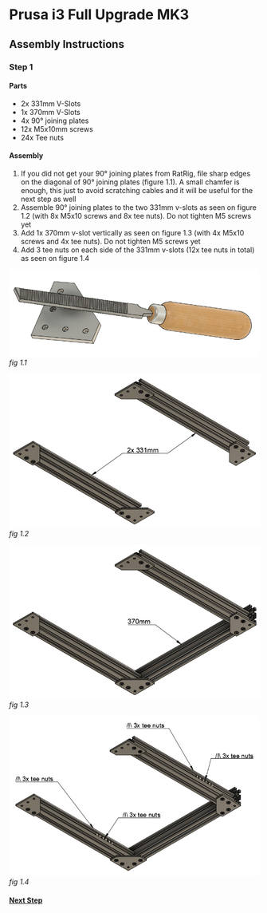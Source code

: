 # Prusa i3 Full Upgrade MK3

## Assembly Instructions

### Step 1

#### Parts

* 2x 331mm V-Slots
* 1x 370mm V-Slots
* 4x 90° joining plates
* 12x M5x10mm screws
* 24x Tee nuts

#### Assembly

1. If you did not get your 90° joining plates from RatRig, file sharp edges on the diagonal of 90° joining plates (figure 1.1). A small chamfer is enough, this just to avoid scratching cables and it will be useful for the next step as well
1. Assemble 90° joining plates to the two 331mm v-slots as seen on figure 1.2 (with 8x M5x10 screws and 8x tee nuts). Do not tighten M5 screws yet
1. Add 1x 370mm v-slot vertically as seen on figure 1.3 (with 4x M5x10 screws and 4x tee nuts). Do not tighten M5 screws yet
1. Add 3 tee nuts on each side of the 331mm v-slots (12x tee nuts in total) as seen on figure 1.4


![](img/file_90deg_plate.jpg)\
*fig 1.1*

![](img/fig1.2.jpg)\
*fig 1.2*

![](img/fig1.3.jpg)\
*fig 1.3*

![](img/fig1.4.jpg)\
*fig 1.4*

#### [Next Step](step02.md)
